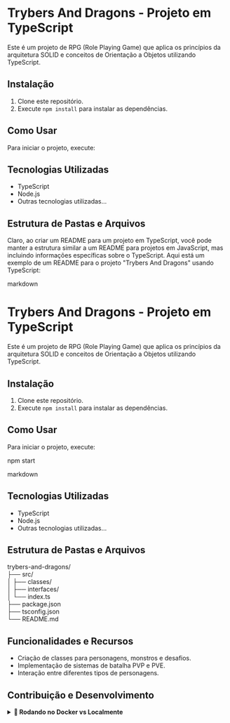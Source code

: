# Trybers And Dragons - Projeto em TypeScript

Este é um projeto de RPG (Role Playing Game) que aplica os princípios da arquitetura SOLID e conceitos de Orientação a Objetos utilizando TypeScript.

## Instalação

1. Clone este repositório.
2. Execute `npm install` para instalar as dependências.

## Como Usar

Para iniciar o projeto, execute:


## Tecnologias Utilizadas

- TypeScript
- Node.js
- Outras tecnologias utilizadas...

## Estrutura de Pastas e Arquivos

Claro, ao criar um README para um projeto em TypeScript, você pode manter a estrutura similar a um README para projetos em JavaScript, mas incluindo informações específicas sobre o TypeScript. Aqui está um exemplo de um README para o projeto "Trybers And Dragons" usando TypeScript:

markdown

# Trybers And Dragons - Projeto em TypeScript

Este é um projeto de RPG (Role Playing Game) que aplica os princípios da arquitetura SOLID e conceitos de Orientação a Objetos utilizando TypeScript.

## Instalação

1. Clone este repositório.
2. Execute `npm install` para instalar as dependências.

## Como Usar

Para iniciar o projeto, execute:

npm start

markdown


## Tecnologias Utilizadas

- TypeScript
- Node.js
- Outras tecnologias utilizadas...

## Estrutura de Pastas e Arquivos

trybers-and-dragons/<br />
├── src/<br />
│ ├── classes/<br />
│ ├── interfaces/<br />
│ └── index.ts<br />
├── package.json<br />
├── tsconfig.json<br />
└── README.md<br />


## Funcionalidades e Recursos

- Criação de classes para personagens, monstros e desafios.
- Implementação de sistemas de batalha PVP e PVE.
- Interação entre diferentes tipos de personagens.

## Contribuição e Desenvolvimento




<details>
  <summary><strong>🐋 Rodando no Docker vs Localmente</strong></summary><br />
  
  ## Com Docker

  > Rode o serviço `node` com o comando `docker-compose up -d`.
  - Esse serviço irá inicializar um container chamado `trybers_and_dragons`.
  - A partir daqui você pode rodar o container `trybers_and_dragons` via CLI ou abri-lo no VS Code.

  > Use o comando `docker exec -it trybers_and_dragons bash`.
  - Ele te dará acesso ao terminal interativo do container criado pelo compose, que está rodando em segundo plano.

  > Instale as dependências [**Caso existam**] com `npm install`
  
  ⚠ Atenção ⚠ Caso opte por utilizar o Docker, **TODOS** os comandos disponíveis no `package.json` (npm start, npm test, npm run dev, ...) devem ser executados **DENTRO** do container, ou seja, no terminal que aparece após a execução do comando `docker exec` citado acima. 


✨ **Dica:** A extensão `Remote - Containers` (que estará na seção de extensões recomendadas do VS Code) é indicada para que você possa desenvolver sua aplicação no container Docker direto no VS Code, como você faz com seus arquivos locais.


---
  
  ## Sem Docker
  
  > Instale as dependências [**Caso existam**] com `npm install`
  
  ✨ **Dica:** Para rodar o projeto desta forma, obrigatoriamente você deve ter o `node` instalado em seu computador.

  <br/>
</details>
